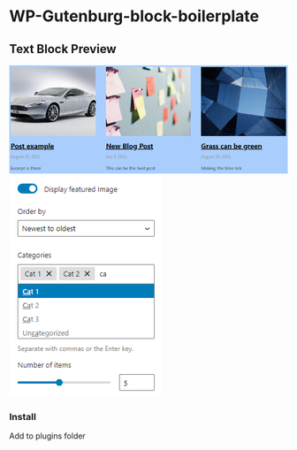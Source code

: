 ﻿# WP-Gutenburg-block-boilerplate

## Text Block Preview

![Banner preview](https://github.com/MadBones3/WP-Dynamic-post-block/blob/master/img/dynamic-post.png)
![Banner preview](https://github.com/MadBones3/WP-Dynamic-post-block/blob/master/img/features-post.png)

### Install

<p>Add to plugins folder</p>
